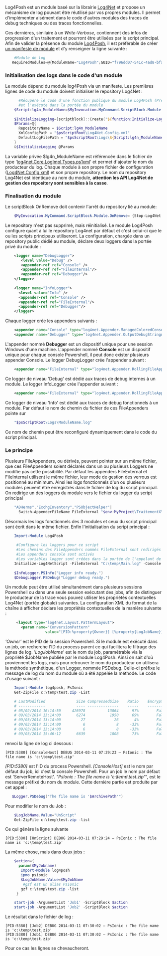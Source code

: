 ﻿Log4Posh est un module basé sur la librairie [Log4Net](http://laurent-dardenne.developpez.com/articles/Windows/PowerShell/UtiliserLog4NetAvecPowerShell) et propose un mécanisme de log pouvant être réutilisé par vos propres modules.
Il permet d'implémenter aisément dans le code d'autres modules des traces de debug techniques ou des traces fonctionnelles.
 
Ces dernières, similaire à un *Write-Verbose*, contiennent des infos de progression d'un traitement et pourront être utilisées par le script principal.
Afin de valider la présence du module [Log4Posh](https://github.com/LaurentDardenne/Log4Posh/blob/master/Log4Posh.psm1), il est préférable de créer [un manifeste de module](http://ottomatt.pagesperso-orange.fr/Data/Tutoriaux/Powershell/Les-modules-PowerShell/Les-modules-PowerShell.pdf) et d'y renseigner la ligne suivante :
 ```powershell
     #Module de log
    RequiredModules=@{ModuleName="Log4Posh";GUID="f796dd07-541c-4ad8-bfac-a6f15c4b06a0"; ModuleVersion="1.1.0.0"}     
```
### Initialisation des logs dans le code d'un module

Le module dépend du module log4Posh via un manifeste. Les premières lignes de code du module doivent initialiser le repository Log4Net :
```powershell
      #Récupère le code d'une fonction publique du module Log4Posh (Prérequis)
      #et l'exécute dans la portée du module
    $Script:lg4n_ModuleName=$MyInvocation.MyCommand.ScriptBlock.Module.Name
    
    $InitializeLogging=[scriptblock]::Create("${function:Initialize-Log4NetModule}")
    $Params=@{
      RepositoryName = $Script:lg4n_ModuleName
      XmlConfigPath = "$psScriptRoot\Log4Net.Config.xml"
      DefaultLogFilePath = "$psScriptRoot\Logs\${Script:lg4n_ModuleName}.log"
    }
    &$InitializeLogging @Params

```
La variable privée $lg4n\_ModuleName est référencée dans le fichier de type '[log4net.Core.LogImpl.Types.ps1xml](https://github.com/LaurentDardenne/Log4Posh/blob/master/TypeData/log4net.Core.LogImpl.Types.ps1xml)' et permet d'ajouter le nom du producteur du log.
Chaque module à son propre fichier de configuration ([Log4Net.Config.xml](https://github.com/LaurentDardenne/Log4Posh/blob/master/DefaultLog4Posh.Config.xml)) et son propre repository. Le nom du repository Log4Net est identique au nom du module, **attention les API Log4Net de gestion des repository sont sensibles à la casse**.
### Finalisation du module

Le scriptBlock OnRemove doit contenir l'arrêt du repository lié au module:
```powershell
    $MyInvocation.MyCommand.ScriptBlock.Module.OnRemove= {Stop-Log4Net $Script:lg4n_ModuleName }
```
Le repository n'est pas supprimé, mais réinitialisé.
Le module Log4Posh configure quant à lui le repository Log4net par défaut et c'est celui-ci que le ou les scripts principaux utiliseront.
La configuration, chargée dans un repository public dédié au module, déclare deux loggers dans la portée privé du module :
```xml
    <logger name="DebugLogger">
       <level value="Debug" />
       <appender-ref ref="Console" />
       <appender-ref ref="FileInternal"/>
       <appender-ref ref="Debugger"/>
    </logger>
       
    <logger name="InfoLogger">
      <level value="Info" />
      <appender-ref ref="Console" />
      <appender-ref ref="FileExternal"/>
      <appender-ref ref="Debugger"/>
    </logger>
```
Chaque logger crée les appenders suivants :
```xml
    <appender name="Console" type="log4net.Appender.ManagedColoredConsoleAppender">
    <appender name="Debugger" type="log4net.Appender.OutputDebugStringAppender">
```
L'appender nommé **Debugger** est un dispositif unique pour une session Windows d'une machine.
L'appender nommé **Console** est un dispositif unique pour chaque console Powershell, il peut donc exister plusieurs appender Console.
Le logger DebugLogger crée l'appender suivant :
```xml
    <appender name="FileInternal" type="log4net.Appender.RollingFileAppender">
```
Ce logger de niveau 'Debug' est dédié aux traces de debug internes à un module.
Le logger InfoLogger crée l'appender suivant :
```xml
    <appender name="FileExternal" type="log4net.Appender.RollingFileAppender">
```
Ce logger de niveau 'Info' est dédié aux traces de debug fonctionnels à un module.
Par défaut le nom de chemin du fichier de ces FileAppenders pointe sur
```powershell    
    "$psScriptRoot\Logs\ModuleName.log"
```
Ce nom de chemin peut être reconfiguré dynamiquement dans le code du script principal.

### Le principe

Plusieurs FileAppenders, ou dérivés, peuvent pointer sur un même fichier, que ces FileAppenders soient déclarés dans un ou plusieurs Loggers ne modifie pas cette possibilité.
Par défaut les appenders FileExternal et FileInternal utilisent le même fichier, leur mode de gestion des verrous est positionné au minimum.
Ainsi les logs fonctionnels d'un ou plusieurs modules peuvent être enregistrés dans le fichier de log du script principal.
On redirige un des loggers du module vers le fichier du logger du script principal
```powershell
    "ADHerms","ExchgInventory","PSObjectHelper"|
      Switch-AppenderFileName FileExternal "$env:MyProject\TraitementXYZ.log"
```
Désormais les logs fonctionnels des 3 modules et ceux du script principal sont écrit dans le même fichier.
Enfin l'initialisation du script principal :
```powershell
    Import-Module Log4Posh
      
     #Configure les loggers pour ce script
     #Les chemins des FileAppenders nommés FileExternal sont redirigés
     #Les appenders console sont activés
     #Les variables logger sont créées dans la portée de l'appelant de ce script
    Initialize-Log4NetScript -FileExternal "C:\temp\Main.log" -Console All
      
    $InfoLogger.PSInfo("Logger info ready.") 
    $DebugLogger.PSDebug("Logger debug ready.")
```
 Un module peut être utilisé simultanément dans plusieurs sessions Powershell ou dans une seule session exécutant des jobs, afin de distinguer le producteur de la trace vous pouvez utiliser les propriétés contextuelles Log4Net (portée globale) suivantes.
 La configuration XML du format de la chaîne à afficher déclare les propriétés contextuelles de la manière suivante :
```xml
     <layout type="log4net.Layout.PatternLayout">
       <param name="ConversionPattern" 
                  value="[PID:%property{Owner}] [%property{LogJobName}] %-5p %d{yyyy-MM-dd hh:mm:ss} – %message%newline"/>
```
*'Owner'* est le PID de la session Powershell. Si le module est exécuté dans un job, on recherche l'ID du process parent ce qui facilitera le filtrage des lignes de log.
 *'LogJobName'* est le nom du job, paramétrable via la propriété $JobName publiée par le module Log4Posh.
 Ainsi on sait d'où proviennent les logs, mais pour retrouver le nom du producteur on utilisera la méthode synthétique, d'un Logger, nommée PSDebug.
 Celle-ci préfixe le message de log du nom du module où a été appelée la méthode.
 Le code d'usage suivant :
```powershell
    Import-Module log4posh, PsIonic
    Get-ZipFile c:\temp\test.zip -List   

    # LastModified              Size CompressedSize    Ratio    Encrypted   FileName
    # ------------              ---- --------------    -----    ---------   --------
    # 05/02/2014 16:14:50     426978          13864      97%        False   t3.log
    # 09/03/2014 13:14:00       6274           1950      69%        False   MyText
    # 09/03/2014 13:14:00         27             26       4%        False   File1
    # 09/03/2014 13:14:00          6              8     -33%        False   Clés1
    # 09/03/2014 13:14:00          6              8     -33%        False   Clés2
    # 09/03/2014 15:46:12       6639           1808      73%        False   HashTable_clixml
```
renvoi la ligne de log ci dessous :
```
[PID:5380] [ConsoleHost] DEBUG 2014-03-11 07:29:23 – PsIonic : The file name is 'c:\temp\test.zip'
```
*\[PID:5380\]* est l'ID du process Powershell.
 *\[ConsoleHost\]* est le nom par défaut du job, ici c'est la console Powershell. Pour un job le nom par défaut est 'ServerRemoteHost'.
 *"PsIonic : The file name is 'c:\\temp\\test.zip'"*, est le message préfixé du nom du module.
 Cette dernière partie est produite par cet appel :
 ```powershell
    $Logger.PSDebug("The file name is '$ArchivePath'")
```
Pour modifier le nom du Job :
```powershell
    $LogJobName.Value="UnScript" 
    Get-ZipFile c:\temp\test.zip -list
```
Ce qui génère la ligne suivante
```
[PID:5380] [UnScript] DEBUG 2014-03-11 07:29:24 – PsIonic : The file name is 'c:\temp\test.zip'
```
La même chose, mais dans deux jobs :
```powershell
    $action={
      param($MyJobname)
       Import-Module log4posh
       ipmo psionic
       $LogJobName.Value=$MyJobName
        #gzf est un alias PsIonic 
       gzf c:\temp\test.zip -list
     }

    start-job -ArgumentList 'Job1' -ScriptBlock $action 
    start-job -ArgumentList 'Job2' -ScriptBlock $action
```
 Le résultat dans le fichier de log :
 ```
 [PID:5380] [Job2] DEBUG 2014-03-11 07:30:02 – PsIonic : The file name is 'c:\temp\test.zip'
 [PID:5380] [Job1] DEBUG 2014-03-11 07:30:02 – PsIonic : The file name is 'c:\temp\test.zip'
```
Pour ce cas les lignes se chevaucheront.
